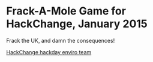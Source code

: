Frack-A-Mole Game for HackChange, January 2015
==============================================

Frack the UK, and damn the consequences! 

[HackChange hackday enviro team](http://hackchange.org.uk/)
